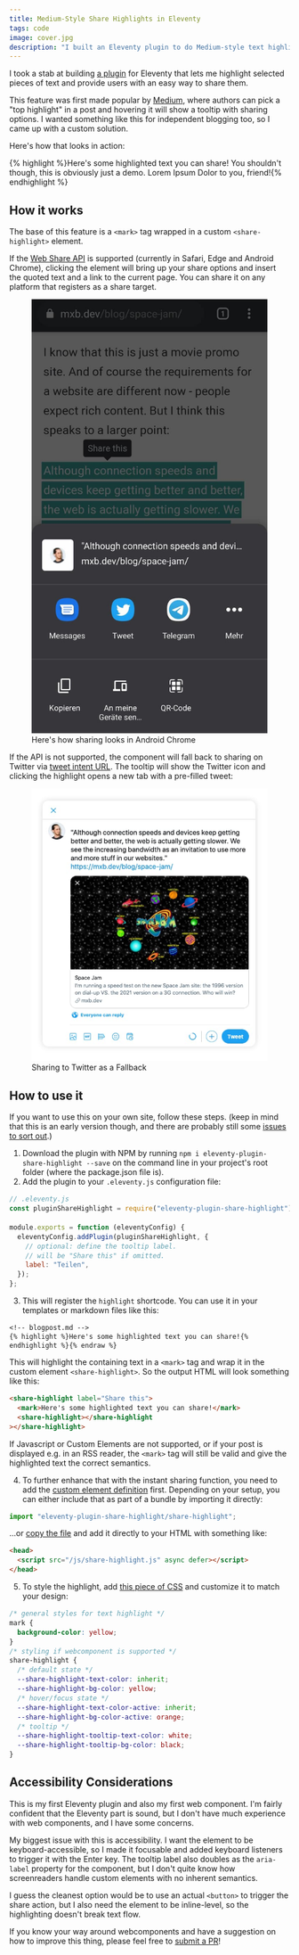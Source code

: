 ```yaml
---
title: Medium-Style Share Highlights in Eleventy
tags: code
image: cover.jpg
description: "I built an Eleventy plugin to do Medium-style text highlights that can be shared. It uses a webcomponent, custom properties and the Web Share API."
---
```


<p class="lead">I took a stab at building <a href="https://github.com/CleanCodeCreature/eleventy-plugin-share-highlight">a plugin</a> for Eleventy that lets me highlight selected pieces of text and provide users with an easy way to share them.</p>

This feature was first made popular by [Medium](https://medium.com/), where authors can pick a "top highlight" in a post and hovering it will show a tooltip with sharing options. I wanted something like this for independent blogging too, so I came up with a custom solution.

Here's how that looks in action:

{% highlight %}Here's some highlighted text you can share! You shouldn't though, this is obviously just a demo. Lorem Ipsum Dolor to you, friend!{% endhighlight %}

## How it works

The base of this feature is a `<mark>` tag wrapped in a custom `<share-highlight>` element.

If the [Web Share API](https://developer.mozilla.org/en-US/docs/Web/API/Navigator/share) is supported (currently in Safari, Edge and Android Chrome), clicking the element will bring up your share options and insert the quoted text and a link to the current page. You can share it on any platform that registers as a share target.

<figure>
    <img src="share_options.jpg" alt="screenshot of the share options menu in Android" />
    <figcaption>Here's how sharing looks in Android Chrome</figcaption>
</figure>

If the API is not supported, the component will fall back to sharing on Twitter via [tweet intent URL](https://developer.twitter.com/en/docs/twitter-for-websites/tweet-button/guides/web-intent). The tooltip will show the Twitter icon and clicking the highlight opens a new tab with a pre-filled tweet:

<figure>
    <img src="tweet.jpg" alt="screenshot of a pre-filled tweet to a blogpost, with the highlighted text as a quote" />
    <figcaption>Sharing to Twitter as a Fallback</figcaption>
</figure>

## How to use it

If you want to use this on your own site, follow these steps. (keep in mind that this is an early version though, and there are probably still some [issues to sort out](#h-accessibility-considerations).)

1. Download the plugin with NPM by running `npm i eleventy-plugin-share-highlight --save` on the command line in your project's root folder (where the package.json file is).
2. Add the plugin to your `.eleventy.js` configuration file:

```js
// .eleventy.js
const pluginShareHighlight = require("eleventy-plugin-share-highlight");

module.exports = function (eleventyConfig) {
  eleventyConfig.addPlugin(pluginShareHighlight, {
    // optional: define the tooltip label.
    // will be "Share this" if omitted.
    label: "Teilen",
  });
};
```

3. This will register the `highlight` shortcode. You can use it in your templates or markdown files like this:

```md{% raw %}
<!-- blogpost.md -->
{% highlight %}Here's some highlighted text you can share!{% endhighlight %}{% endraw %}
```

This will highlight the containing text in a `<mark>` tag and wrap it in the custom element `<share-highlight>`. So the output HTML will look something like this:

```html
<share-highlight label="Share this">
  <mark>Here's some highlighted text you can share!</mark>
  <share-highlight></share-highlight
></share-highlight>
```

If Javascript or Custom Elements are not supported, or if your post is displayed e.g. in an RSS reader, the `<mark>` tag will still be valid and give the highlighted text the correct semantics.

4. To further enhance that with the instant sharing function, you need to add the [custom element definition](https://github.com/CleanCodeCreature/eleventy-plugin-share-highlight/blob/main/share-highlight.js) first. Depending on your setup, you can either include that as part of a bundle by importing it directly:

```js
import "eleventy-plugin-share-highlight/share-highlight";
```

...or [copy the file](https://github.com/CleanCodeCreature/eleventy-plugin-share-highlight/blob/main/share-highlight.js) and add it directly to your HTML with something like:

```html
<head>
  <script src="/js/share-highlight.js" async defer></script>
</head>
```

5. To style the highlight, add [this piece of CSS](https://github.com/CleanCodeCreature/eleventy-plugin-share-highlight/blob/main/styles.css) and customize it to match your design:

```css
/* general styles for text highlight */
mark {
  background-color: yellow;
}
/* styling if webcomponent is supported */
share-highlight {
  /* default state */
  --share-highlight-text-color: inherit;
  --share-highlight-bg-color: yellow;
  /* hover/focus state */
  --share-highlight-text-color-active: inherit;
  --share-highlight-bg-color-active: orange;
  /* tooltip */
  --share-highlight-tooltip-text-color: white;
  --share-highlight-tooltip-bg-color: black;
}
```

## Accessibility Considerations

This is my first Eleventy plugin and also my first web component. I'm fairly confident that the Eleventy part is sound, but I don't have much experience with web components, and I have some concerns.

My biggest issue with this is accessibility. I want the element to be keyboard-accessible, so I made it focusable and added keyboard listeners to trigger it with the Enter key. The tooltip label also doubles as the `aria-label` property for the component, but I don't quite know how screenreaders handle custom elements with no inherent semantics.

I guess the cleanest option would be to use an actual `<button>` to trigger the share action, but I also need the element to be inline-level, so the highlighting doesn't break text flow.

If you know your way around webcomponents and have a suggestion on how to improve this thing, please feel free to [submit a PR](https://github.com/CleanCodeCreature/eleventy-plugin-share-highlight)!
